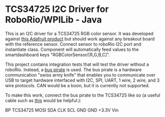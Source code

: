 # TCS34725 I2C Driver for RoboRio/WPILib - Java

This is an I2C driver for a TCS34725 RGB color sensor.  It was developed against [this Adafruit product](https://www.adafruit.com/product/1334)
but should work against any breakout board with the reference sensor.  Connect sensor to roboRio I2C port and instantiate class. Component will automatically feed values to the smartdashboard keys "RGBColorSensor/[R,G,B,C]".

This project contains integration tests that will test the driver without a roboRio. Instead, a [bus pirate](https://www.sparkfun.com/products/12942) is used.
The bus pirate is a hardware communication "swiss army knife" that enables you to communicate over USB to target hardware interfaced with I2C, SPI, UART,
1 wire, 2 wire, and 3 wire protocols. CAN would be a boon, but it is currently not supported.

To make this work, connect the bus pirate to the TCS34725 like so (a useful cable such as [this](https://www.sparkfun.com/products/9556) would be helpful.):

BP      TCS34725
MOSI    SDA
CLK     SCL
GND     GND
+3.3V   Vin
